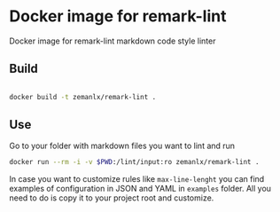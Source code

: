 # Docker image for remark-lint

Docker image for remark-lint markdown code style linter

## Build

```bash

docker build -t zemanlx/remark-lint .
```

## Use

Go to your folder with markdown files you want to lint and run

```bash
docker run --rm -i -v $PWD:/lint/input:ro zemanlx/remark-lint .
```

In case you want to customize rules like `max-line-lenght` you can find
examples of configuration in JSON and YAML in `examples` folder. All you need
to do is copy it to your project root and customize.
